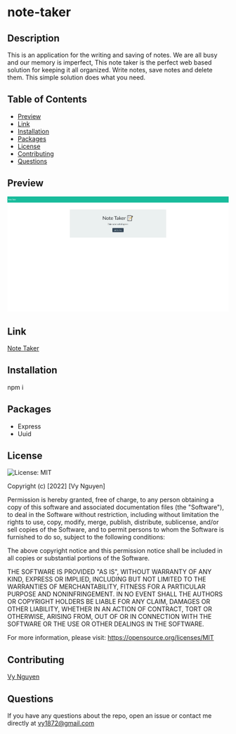 # note-taker

## Description
This is an application for the writing and saving of notes. We are all busy and our memory is imperfect, This note taker is the perfect web based solution for keeping it all organized. Write notes, save notes and delete them. This simple solution does what you need.

## Table of Contents
* [Preview](#Preview)
* [Link](#Link)
* [Installation](#Installation)
* [Packages](#Packages)
* [License](#License)
* [Contributing](#Contributing)
* [Questions](#Questions)

## Preview
![Render](./public/assets/demo/demo.gif)

## Link
[Note Taker](https://vys-note-taker.herokuapp.com/)

## Installation
npm i

## Packages
* Express
* Uuid

## License
![License: MIT](https://img.shields.io/badge/License-MIT-blue.svg)

Copyright (c) [2022] [Vy Nguyen]

Permission is hereby granted, free of charge, to any person obtaining a copy of this software and associated documentation files (the "Software"), to deal in the Software without restriction, including without limitation the rights to use, copy, modify, merge, publish, distribute, sublicense, and/or sell copies of the Software, and to permit persons to whom the Software is furnished to do so, subject to the following conditions:

The above copyright notice and this permission notice shall be included in all copies or substantial portions of the Software.

THE SOFTWARE IS PROVIDED "AS IS", WITHOUT WARRANTY OF ANY KIND, EXPRESS OR IMPLIED, INCLUDING BUT NOT LIMITED TO THE WARRANTIES OF MERCHANTABILITY, FITNESS FOR A PARTICULAR PURPOSE AND NONINFRINGEMENT. IN NO EVENT SHALL THE AUTHORS OR COPYRIGHT HOLDERS BE LIABLE FOR ANY CLAIM, DAMAGES OR OTHER LIABILITY, WHETHER IN AN ACTION OF CONTRACT, TORT OR OTHERWISE, ARISING FROM, OUT OF OR IN CONNECTION WITH THE SOFTWARE OR THE USE OR OTHER DEALINGS IN THE SOFTWARE.

For more information, please visit: https://opensource.org/licenses/MIT

## Contributing
[Vy Nguyen](https://github.com/Vy187)

## Questions
If you have any questions about the repo, open an issue or contact me directly at vy1872@gmail.com